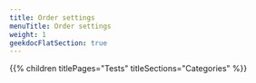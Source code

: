 ```yaml
---
title: Order settings
menuTitle: Order settings
weight: 1 
geekdocFlatSection: true
---
```


{{% children titlePages="Tests" titleSections="Categories" %}}
